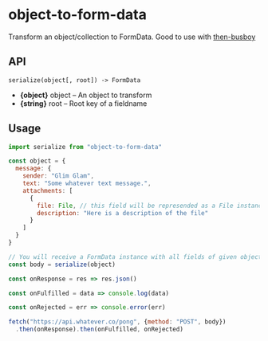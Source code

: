 # object-to-form-data

Transform an object/collection to FormData.
Good to use with [then-busboy](https://github.com/octet-stream/then-busboy)

## API

`serialize(object[, root]) -> FormData`

  * **{object}** object – An object to transform
  * **{string}** root – Root key of a fieldname

## Usage

```js
import serialize from "object-to-form-data"

const object = {
  message: {
    sender: "Glim Glam",
    text: "Some whatever text message.",
    attachments: [
      {
        file: File, // this field will be represended as a File instance
        description: "Here is a description of the file"
      }
    ]
  }
}

// You will receive a FormData instance with all fields of given object
const body = serialize(object)

const onResponse = res => res.json()

const onFulfilled = data => console.log(data)

const onRejected = err => console.error(err)

fetch("https://api.whatever.co/pong", {method: "POST", body})
  .then(onResponse).then(onFulfilled, onRejected)
```
